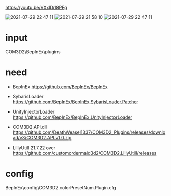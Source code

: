 
https://youtu.be/VXxlDrl8PFg

![2021-07-29 22 47 11](https://user-images.githubusercontent.com/20321215/127504072-5f109aad-f34f-40b3-9d9d-0fdef970dd23.png)
![2021-07-29 21 58 10](https://user-images.githubusercontent.com/20321215/127507579-2a0d9eac-5cb4-428e-9679-fbd5c22e5996.png)
![2021-07-29 22 47 11](https://user-images.githubusercontent.com/20321215/127507584-7baad089-ca30-4052-9465-cfcad62b3b65.png)


# input

COM3D2\BepInEx\plugins


# need

- BepInEx https://github.com/BepInEx/BepInEx  
- SybarisLoader https://github.com/BepInEx/BepInEx.SybarisLoader.Patcher  
- UnityInjectorLoader https://github.com/BepInEx/BepInEx.UnityInjectorLoader  

- COM3D2.API.dll  https://github.com/DeathWeasel1337/COM3D2_Plugins/releases/download/v3/COM3D2.API.v1.0.zip
- LillyUtill 21.7.22 over https://github.com/customordermaid3d2/COM3D2.LillyUtill/releases  


# config

BepInEx\config\COM3D2.colorPresetNum.Plugin.cfg
